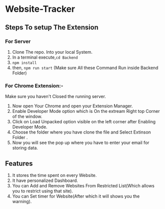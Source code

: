 # Website-Tracker
## Steps To setup The Extension

### For Server
1. Clone The repo. Into your local System.
2. In a terminal execute,`cd Backend`
3. `npm install` 
4. then, `npm run start` (Make sure All these Command Run inside Backend Folder)

### For Chrome Extension:-
Make sure you haven't Closed the running server.

1.  Now open Your Chrome and open your Extension Manager.
2. Enable Developer Mode option which is On the extream Right top Corner of the window.
3. Click on Load Unpacked option visible on the left corner after Enabling Developer Mode.
4. Choose the folder where you have clone the file and Select Extinson Folder .
5. Now you will see the pop up where you have to enter your email for storing data.

## Features
1. It stores the time spent on every Website.
2. It have personalized Dashboard.
3. You can Add and Remove Websites From Restricted List(Which allows you to restrict using that site).
4. You can Set timer for Website(After which it will shows you the warning).


